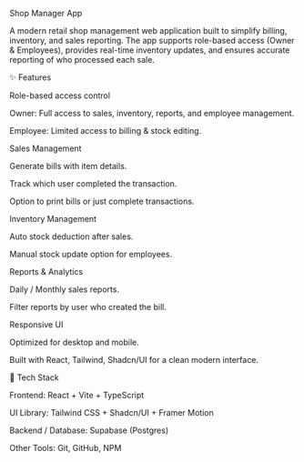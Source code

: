 Shop Manager App

A modern retail shop management web application built to simplify billing, inventory, and sales reporting.
The app supports role-based access (Owner & Employees), provides real-time inventory updates, and ensures accurate reporting of who processed each sale.

✨ Features

Role-based access control

Owner: Full access to sales, inventory, reports, and employee management.

Employee: Limited access to billing & stock editing.

Sales Management

Generate bills with item details.

Track which user completed the transaction.

Option to print bills or just complete transactions.

Inventory Management

Auto stock deduction after sales.

Manual stock update option for employees.

Reports & Analytics

Daily / Monthly sales reports.

Filter reports by user who created the bill.

Responsive UI

Optimized for desktop and mobile.

Built with React, Tailwind, Shadcn/UI for a clean modern interface.

🚀 Tech Stack

Frontend: React + Vite + TypeScript

UI Library: Tailwind CSS + Shadcn/UI + Framer Motion

Backend / Database: Supabase (Postgres)

Other Tools: Git, GitHub, NPM
